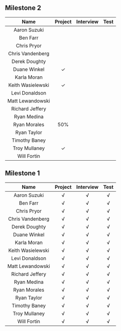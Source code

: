 ## Milestone 2

Name          |  Project | Interview | Test |
:------------:|:--------:|:---------:|:----:|
Aaron Suzuki        |   |   |   |
Ben Farr            |   |   |   |
Chris Pryor         |   |   |   |
Chris Vandenberg    |   |   |   |
Derek Doughty       |   |   |   |
Duane Winkel        | ✓ |   |   |
Karla Moran         |   |   |   |
Keith Wasielewski   | ✓ |   |   |
Levi Donaldson      |   |   |   |
Matt Lewandowski    |   |   |   |
Richard Jeffery     |   |   |   |
Ryan Medina         |   |   |   |
Ryan Morales        | 50% |   |   |
Ryan Taylor         |   |   |   |
Timothy Baney       |   |   |   |
Troy Mullaney       | ✓ |   |   |
Will Fortin         |   |   |   |

## Milestone 1

Name          |  Project | Interview | Test |
:------------:|:--------:|:---------:|:----:|
Aaron Suzuki        | √ |√ |√ |
Ben Farr            | √ |√ |√ |
Chris Pryor         | √ |√ |√ |
Chris Vandenberg    | √ |√ |√ |
Derek Doughty       | √ |√ |√ |
Duane Winkel        | √ |√ |√ |
Karla Moran         | √ |√ |√ |
Keith Wasielewski   | √ |√ |√ |
Levi Donaldson      | √ |√ |√ |
Matt Lewandowski    | √ |√ |√ |
Richard Jeffery     | √ |√ |√ |
Ryan Medina         | √ |√ |√ |
Ryan Morales        | √ |√ |√ |
Ryan Taylor         | √ |√ |√ |
Timothy Baney       | √ |√ |√ |
Troy Mullaney       | √ |√ |√ |
Will Fortin         | √ |√ |√ |
